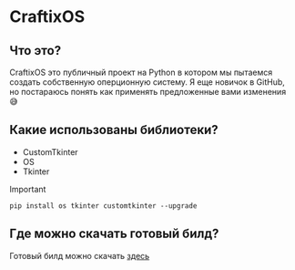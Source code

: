 # CraftixOS

## Что это?
CraftixOS это публичный проект на Python в котором мы пытаемся создать собственную оперционную систему.
Я еще новичок в GitHub, но постараюсь понять как применять предложенные вами изменения 😅

## Какие использованы библиотеки?
- CustomTkinter
- OS
- Tkinter

> [!important]
> ```
> pip install os tkinter customtkinter --upgrade
> ```

## Где можно скачать готовый билд?
Готовый билд можно скачать [здесь](https://github.com/Lerim-Studios/craftix-os/releases)
